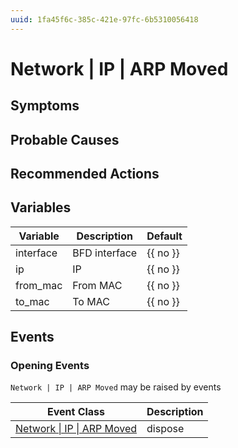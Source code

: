 ```yaml
---
uuid: 1fa45f6c-385c-421e-97fc-6b5310056418
---
```

# Network | IP | ARP Moved

## Symptoms

## Probable Causes

## Recommended Actions

## Variables

| Variable  | Description   | Default  |
| --------- | ------------- | -------- |
| interface | BFD interface | {{ no }} |
| ip        | IP            | {{ no }} |
| from_mac  | From MAC      | {{ no }} |
| to_mac    | To MAC        | {{ no }} |

## Events

### Opening Events
`Network | IP | ARP Moved` may be raised by events

| Event Class                                                                         | Description |
| ----------------------------------------------------------------------------------- | ----------- |
| [Network \| IP \| ARP Moved](ref://event-classes-reference/network/ip/arp-moved.md) | dispose     |
